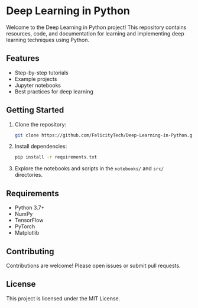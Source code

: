 # Deep Learning in Python

Welcome to the Deep Learning in Python project! This repository contains resources, code, and documentation for learning and implementing deep learning techniques using Python.

## Features

- Step-by-step tutorials
- Example projects
- Jupyter notebooks
- Best practices for deep learning

## Getting Started

1. Clone the repository:
    ```bash
    git clone https://github.com/FelicityTech/Deep-Learning-in-Python.git
    ```
2. Install dependencies:
    ```bash
    pip install -r requirements.txt
    ```
3. Explore the notebooks and scripts in the `notebooks/` and `src/` directories.

## Requirements

- Python 3.7+
- NumPy
- TensorFlow
- PyTorch
- Matplotlib

## Contributing

Contributions are welcome! Please open issues or submit pull requests.

## License

This project is licensed under the MIT License.
